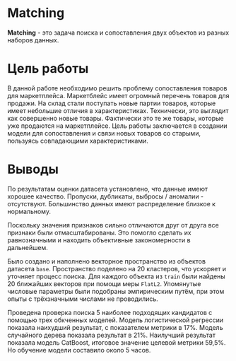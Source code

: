 # Matching

**Matching** - это задача поиска и сопоставления двух объектов из разных наборов данных. 

# Цель работы

В данной работе необходимо решить проблему сопоставления товаров для маркетплейса. Маркетблейс имеет огромный перечень товаров для продажи. На склад стали поступать новые партии товаров, которые имеет небольшие отличия в характеристиках. Технически, это выглядит как совершенно новые товары. Фактически это те же товары, которые уже продаются на маркетплейсе. Цель работы заключается в создании модели для сопоставления и связи новых товаров со старыми, пользуясь совпадающими характеристиками.

# Выводы

По результатам оценки датасета установлено, что данные имеют хорошее качество. Пропуски, дубликаты, выбросы / аномалии - отсутствуют. Большинство данных имеют распределение близкое к нормальному. 

Поскольку значения признаков сильно отличаются друг от друга все признаки были отмасштабированы. Это помогло сделать их равнозначными и находить объективные закономерности в дальнейшем.

Было создано и наполнено векторное пространство из объектов датасета `base`. Пространство поделено на 20 кластеров, что ускоряет и уточняет процесс поиска. Для каждого объекта из `train` были найдены 20 ближайших векторов при помощи меры `FlatL2`. Упомянутые числовые параметры были подобраны эмпирическим путём, при этом опыты с трёхзначными числами не проводились.

Проведена проверка поиска 5 наиболее подходящих кандидатов с помощью трех обкченных моделей. Модель логистической регрессии показала наихудший результат, с показателем метрики в 17%. Модель случайного дерева показала результат в 21%. Наилучший результат показала модель CatBoost, итоговое значение целевой метрики 59,5%. Но обучение модели составило около 5 часов.

